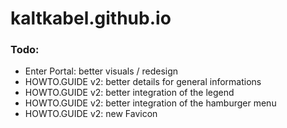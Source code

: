 # kaltkabel.github.io

### Todo:
- Enter Portal: better visuals / redesign
- HOWTO.GUIDE v2: better details for general informations
- HOWTO.GUIDE v2: better integration of the legend
- HOWTO.GUIDE v2: better integration of the hamburger menu
- HOWTO.GUIDE v2: new Favicon